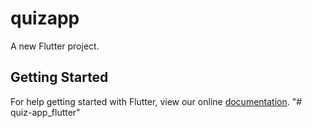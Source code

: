 # quizapp

A new Flutter project.

## Getting Started

For help getting started with Flutter, view our online
[documentation](https://flutter.io/).
"# quiz-app_flutter" 
